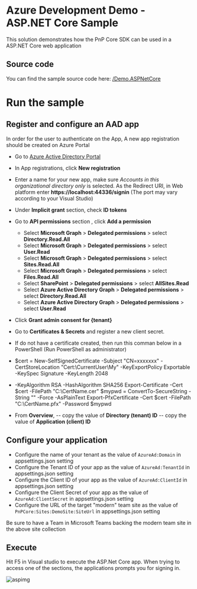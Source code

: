 ﻿# Azure Development Demo - ASP.NET Core Sample

This solution demonstrates how the PnP Core SDK can be used in a ASP.NET Core web application

## Source code

You can find the sample source code here: [/Demo.ASPNetCore](https://github.com/gonadn/Demo.ASPNetCore)

# Run the sample

## Register and configure an AAD app

In order for the user to authenticate on the App, A new app registration should be created on Azure Portal

- Go to [Azure Active Directory Portal](https://aad.portal.azure.com)

- In App registrations, click __New registration__

- Enter a name for your new app, make sure *Accounts in this organizational directory only* is selected. As the Redirect URI, in Web platform enter __https://localhost:44336/signin__ (The port may vary according to your Visual Studio)

- Under __Implicit grant__ section, check __ID tokens__

- Go to __API permissions__ section , click __Add a permission__
  - Select __Microsoft Graph__ > __Delegated permissions__ > select __Directory.Read.All__
  - Select __Microsoft Graph__ > __Delegated permissions__ > select __User.Read__
  - Select __Microsoft Graph__ > __Delegated permissions__ > select __Sites.Read.All__
  - Select __Microsoft Graph__ > __Delegated permissions__ > select __Files.Read.All__
  - Select __SharePoint__ > __Delegated permissions__ > select __AllSites.Read__
  - Select __Azure Active Directory Graph__ > __Delegated permissions__ > select __Directory.Read.All__
  - Select __Azure Active Directory Graph__ > __Delegated permissions__ > select __User.Read__

- Click __Grant admin consent for {tenant}__

- Go to __Certificates & Secrets__ and register a new client secret.
- If do not have a certificate created, then run this comman below in a PowerShell (Run PowerShell as administrator)
- $cert = New-SelfSignedCertificate -Subject "CN=xxxxxxx" -CertStoreLocation "Cert:\CurrentUser\My" -KeyExportPolicy Exportable -KeySpec Signature -KeyLength 2048 
- -KeyAlgorithm RSA -HashAlgorithm SHA256
Export-Certificate -Cert $cert -FilePath "C:\CertName.cer"
$mypwd = ConvertTo-SecureString -String "" -Force -AsPlainText
Export-PfxCertificate -Cert $cert -FilePath "C:\CertName.pfx" -Password $mypwd

- From __Overview__,
-- copy the value of __Directory (tenant) ID__
-- copy the value of __Application (client) ID__

## Configure your application
- Configure the name of your tenant as the value of `AzureAd:Domain` in appsettings.json setting
- Configure the Tenant ID of your app as the value of `AzureAd:TenantId` in appsettings.json setting
- Configure the Client ID of your app as the value of `AzureAd:ClientId` in appsettings.json setting
- Configure the Client Secret of your app as the value of `AzureAd:ClientSecret` in appsettings.json setting
- Configure the URL of the target "modern" team site as the value of `PnPCore:Sites:DemoSite:SiteUrl` in appsettings.json setting

Be sure to have a Team in Microsoft Teams backing the modern team site in the above site collection

## Execute

  Hit F5 in Visual studio to execute the ASP.Net Core app.
  When trying to access one of the sections, the applications prompts you for signing in.

  ![aspimg](https://user-images.githubusercontent.com/3224441/163723661-6bc59e23-385a-45d7-9d6f-c4b40ef8c398.PNG)

